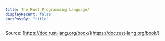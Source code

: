 ```yaml
---
title: The Rust Programming Language/
displayRecent: false
sortPostBy: "title"
---
```


Source: [https://doc.rust-lang.org/book/](https://doc.rust-lang.org/book/)